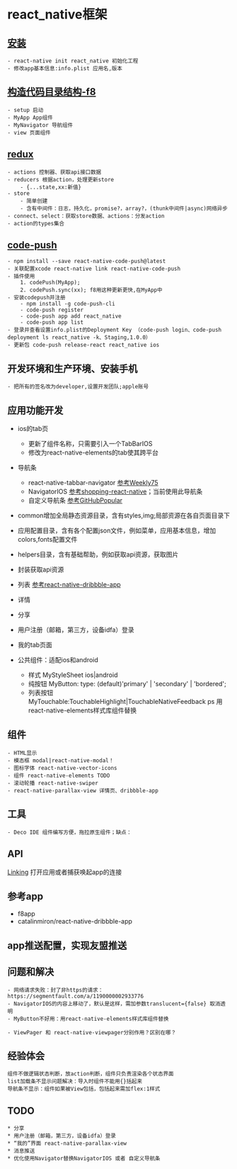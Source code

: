 # react_native框架

## [安装]()
    - react-native init react_native 初始化工程
    - 修改app基本信息:info.plist 应用名,版本

## [构造代码目录结构-f8](https://github.com/fbsamples/f8app)
    - setup 启动
    - MyApp App组件
    - MyNavigator 导航组件
    - view 页面组件

## [redux](http://cn.redux.js.org/docs/react-redux/quick-start.html)
    - actions 控制器、获取api接口数据
    - reducers 根据action，处理更新store
        - {...state,xx:新值}
    - store
        - 简单创建
        - 含有中间件：日志，持久化，promise?，array?，(thunk中间件|async)网络异步
    - connect、select：获取store数据、actions：分发action
    - action的types集合

## [code-push](https://github.com/Microsoft/react-native-code-push#ios-setup)
    - npm install --save react-native-code-push@latest
    - 关联配置xcode react-native link react-native-code-push
    - 插件使用 
        1. codePush(MyApp);
        2. codePush.sync(xx); f8用这种更新更快,在MyApp中
    - 安装codepush并注册
        - npm install -g code-push-cli
        - code-push register
        - code-push app add react_native
        - code-push app list 
    - 登录并查看设置info.plist的Deployment Key （code-push login、code-push deployment ls react_native -k、Staging,1.0.0）
    - 更新包 code-push release-react react_native ios

## 开发环境和生产环境、安装手机
    - 把所有的签名改为developer,设置开发团队;apple账号


## 应用功能开发

* ios的tab页
    - 更新了组件名称，只需要引入一个TabBarIOS
    - 修改为react-native-elements的tab使其跨平台
* 导航条
    - react-native-tabbar-navigator [参考Weekly75](https://github.com/fakefish/Weekly75/blob/master/app/common/WeeklyApp.js)
    - NavigatorIOS [参考shopping-react-native](https://github.com/bigsui/shopping-react-native)；当前使用此导航条
    - 自定义导航条 [参考GitHubPopular](https://github.com/crazycodeboy/GitHubPopular/tree/master/js/page)
* common增加全局静态资源目录，含有styles,img;局部资源在各自页面目录下
* 应用配置目录，含有各个配置json文件，例如菜单，应用基本信息，增加colors,fonts配置文件
* helpers目录，含有基础帮助，例如获取api资源，获取图片
* 封装获取api资源
* 列表 [参考react-native-dribbble-app](https://github.com/catalinmiron/react-native-dribbble-app)
* 详情
* 分享
* 用户注册（邮箱，第三方，设备idfa）登录
* 我的tab页面

* 公共组件：适配ios和android
    - 样式 MyStyleSheet ios|android
    - 纯按钮 MyButton: type: (default)'primary' | 'secondary' | 'bordered';
    - 列表按钮 MyTouchable:TouchableHighlight|TouchableNativeFeedback
ps 用react-native-elements样式库组件替换

## 组件
    - HTML显示 
    - 模态框 modal|react-native-modal！
    - 图标字体 react-native-vector-icons
    - 组件 react-native-elements TODO 
    - 滚动轮播 react-native-swiper
    - react-native-parallax-view 详情页、dribbble-app

## 工具
    - Deco IDE 组件编写方便，拖拉原生组件；缺点：

## API
[Linking](http://reactnative.cn/docs/0.36/linking.html) 打开应用或者捕获唤起app的连接

## 参考app
* f8app
* catalinmiron/react-native-dribbble-app

## app推送配置，实现友盟推送

## 问题和解决
    - 网络请求失败：封了非https的请求：https://segmentfault.com/a/1190000002933776
    - NavigatorIOS的内容上移动了，默认是这样，需加参数translucent={false} 取消透明
    - MyButton不好用：用react-native-elements样式库组件替换
    
    - ViewPager 和 react-native-viewpager分别作用？区别在哪？

## 经验体会
    组件不做逻辑状态判断，放action判断，组件只负责渲染各个状态界面
    list加载条不显示问题解决：导入时组件不能用{}括起来
    导航条不显示：组件如果被View包括，包括起来需加flex:1样式

## TODO
    * 分享
    * 用户注册（邮箱，第三方，设备idfa）登录
    * “我的”界面 react-native-parallax-view
    * 消息推送
    * 优化使用Navigator替换NavigatorIOS 或者 自定义导航条
